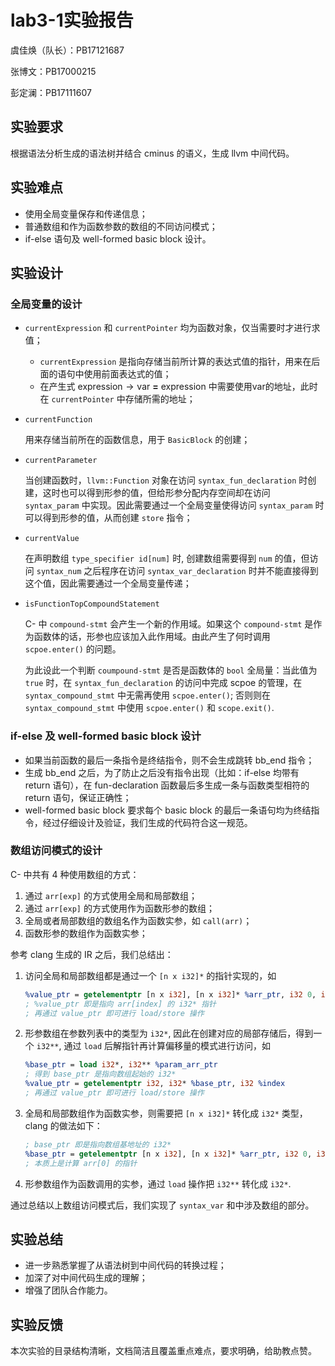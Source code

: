 # lab3-1实验报告

虞佳焕（队长）：PB17121687

张博文：PB17000215

彭定澜：PB17111607

## 实验要求

根据语法分析生成的语法树并结合 cminus 的语义，生成 llvm 中间代码。

## 实验难点

- 使用全局变量保存和传递信息；
- 普通数组和作为函数参数的数组的不同访问模式；
- if-else 语句及 well-formed basic block 设计。

## 实验设计

### 全局变量的设计

- `currentExpression` 和 `currentPointer` 均为函数对象，仅当需要时才进行求值；
  - `currentExpression` 是指向存储当前所计算的表达式值的指针，用来在后面的语句中使用前面表达式的值；
  - 在产生式 $`\text{expression} \rightarrow \text{var}\ \textbf{=}\ \text{expression}`$ 中需要使用$`\text{var}`$的地址，此时在 `currentPointer` 中存储所需的地址；

- `currentFunction`
  
  用来存储当前所在的函数信息，用于 `BasicBlock` 的创建；

- `currentParameter`
  
  当创建函数时，`llvm::Function` 对象在访问 `syntax_fun_declaration` 时创建，这时也可以得到形参的值，但给形参分配内存空间却在访问 `syntax_param` 中实现。因此需要通过一个全局变量使得访问 `syntax_param` 时可以得到形参的值，从而创建 `store` 指令；

- `currentValue`
  
  在声明数组 `type_specifier id[num]` 时, 创建数组需要得到 `num` 的值，但访问 `syntax_num` 之后程序在访问 `syntax_var_declaration` 时并不能直接得到这个值，因此需要通过一个全局变量传递；

- `isFunctionTopCompoundStatement`
  
  C- 中 `compound-stmt` 会产生一个新的作用域。如果这个 `compound-stmt` 是作为函数体的话，形参也应该加入此作用域。由此产生了何时调用 `scpoe.enter()` 的问题。
  
  为此设此一个判断 `coumpound-stmt` 是否是函数体的 `bool` 全局量：当此值为 `true` 时，在 `syntax_fun_declaration` 的访问中完成 scpoe 的管理，在 `syntax_compound_stmt` 中无需再使用 `scpoe.enter()`; 否则则在 `syntax_compound_stmt` 中使用 `scpoe.enter()` 和 `scope.exit()`.

### if-else 及 well-formed basic block 设计

- 如果当前函数的最后一条指令是终结指令，则不会生成跳转 bb_end 指令；
- 生成 bb_end 之后，为了防止之后没有指令出现（比如：if-else 均带有 return 语句），在 fun-declaration 函数最后多生成一条与函数类型相符的 return 语句，保证正确性；
- well-formed basic block 要求每个 basic block 的最后一条语句均为终结指令，经过仔细设计及验证，我们生成的代码符合这一规范。

### 数组访问模式的设计

C- 中共有 4 种使用数组的方式：

1. 通过 `arr[exp]` 的方式使用全局和局部数组；
2. 通过 `arr[exp]` 的方式使用作为函数形参的数组；
3. 全局或者局部数组的数组名作为函数实参，如 `call(arr)`；
4. 函数形参的数组作为函数实参；

参考 clang 生成的 IR 之后，我们总结出：

1. 访问全局和局部数组都是通过一个 `[n x i32]*` 的指针实现的，如

    ```llvm
    %value_ptr = getelementptr [n x i32], [n x i32]* %arr_ptr, i32 0, i32 %index
    ; %value_ptr 即是指向 arr[index] 的 i32* 指针
    ; 再通过 value_ptr 即可进行 load/store 操作
    ```

2. 形参数组在参数列表中的类型为 `i32*`, 因此在创建对应的局部存储后，得到一个 `i32**`, 通过 `load` 后解指针再计算偏移量的模式进行访问，如

    ```llvm
    %base_ptr = load i32*, i32** %param_arr_ptr
    ; 得到 base_ptr 是指向数组起始的 i32*
    %value_ptr = getelementptr i32, i32* %base_ptr, i32 %index
    ; 再通过 value_ptr 即可进行 load/store 操作
    ```

3. 全局和局部数组作为函数实参，则需要把 `[n x i32]*` 转化成 `i32*` 类型，clang 的做法如下：

    ```llvm
    ; base_ptr 即是指向数组基地址的 i32*
    %base_ptr = getelementptr [n x i32], [n x i32]* %arr_ptr, i32 0, i32 0
    ; 本质上是计算 arr[0] 的指针
    ```

4. 形参数组作为函数调用的实参，通过 `load` 操作把 `i32**` 转化成 `i32*`.

通过总结以上数组访问模式后，我们实现了 `syntax_var` 和中涉及数组的部分。

## 实验总结

- 进一步熟悉掌握了从语法树到中间代码的转换过程；
- 加深了对中间代码生成的理解；
- 增强了团队合作能力。

## 实验反馈

本次实验的目录结构清晰，文档简洁且覆盖重点难点，要求明确，给助教点赞。
